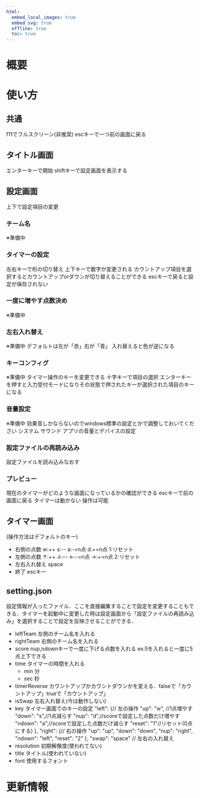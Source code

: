 ```yaml
---
html:
  embed_local_images: true
  embed_svg: true
  offline: true
  toc: true
---
```

# 概要

# 使い方
## 共通
f11でフルスクリーン(非推奨)
escキーで一つ前の画面に戻る

## タイトル画面
エンターキーで開始
shiftキーで設定画面を表示する

## 設定画面
上下で設定項目の変更
### チーム名
※準備中
### タイマーの設定
左右キーで桁の切り替え
上下キーで数字が変更される
カウントアップ項目を選択するとカウントアップorダウンが切り替えることができる
escキーで戻ると設定が保存されない
### 一度に増やす点数決め
※準備中
### 左右入れ替え
※準備中
デフォルトは左が「赤」右が「青」
入れ替えると色が逆になる
### キーコンフィグ
※準備中
タイマー操作のキーを変更できる
十字キーで項目の選択
エンターキーを押すと入力受付モードになりその状態で押されたキーが選択された項目のキーになる
### 音量設定
※準備中
効果音しかならないのでwindows標準の設定とかで調整しておいてください
システム
サウンド
アプリの音量とデバイスの設定
### 設定ファイルの再読み込み
設定ファイルを読み込みなおす
### プレビュー
現在のタイマーがどのような画面になっているかの確認ができる
escキーで前の画面に戻る
タイマーは動かない
操作は可能

## タイマー画面
(操作方法はデフォルトのキー)
- 右側の点数
    w:++
    s:--
    a:-=n点
    d:+=n点
    1:リセット
- 左側の点数
    ↑:++
    ↓:--
    ←:-=n点
    →:+=n点
    2:リセット
- 左右入れ替え
    space
- 終了
    escキー

## setting.json
設定情報が入ったファイル．ここを直接編集することで設定を変更することもできる．タイマーを起動中に変更した時は設定画面から「設定ファイルの再読み込み」を選択することで設定を反映させることができる．
- leftTeam
    左側のチーム名を入れる
- rightTeam
    右側のチーム名を入れる
- score
    nup,ndownキーで一度に下げる点数を入れる
    ex:5を入れると一度に5点上下できる
- time
    タイマーの時間を入れる
    - min
        分
    - sec
        秒
- timerReverse
    カウントアップかカウントダウンかを変える．falseで「カウントアップ」trueで「カウントアップ」
- isSwap
    左右入れ替え(今は動作しない)
- key
    タイマー画面でのキーの設定
        "left": {// 左の操作
            "up": "w", //1点増やす
            "down": "s",//1点減らす
            "nup": "d",//scoreで設定した点数だけ増やす
            "ndown": "a",//scoreで設定した点数だけ減らす
            "reset": "1"//リセット(0点にする)
        },
        "right": {// 右の操作
            "up": "up",
            "down": "down",
            "nup": "right",
            "ndown": "left",
            "reset": "2"
        },
        "swap": "space" // 左右の入れ替え
- resolution
    初期解像度(使われてない)
- title
    タイトル(使われていない)
- font
    使用するフォント

# 更新情報


<!-- cxfreeze -->
<!-- https://www.keshikan.net/fonts.html -->